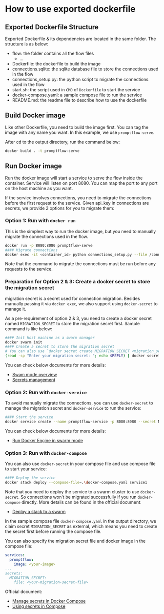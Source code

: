 # How to use exported dockerfile

## Exported Dockerfile Structure

Exported Dockerfile & its dependencies are located in the same folder. The structure is as below:
- flow: the folder contains all the flow files
  - ...
- Dockerfile: the dockerfile to build the image
- connections.sqlite: the sqlite database file to store the connections used in the flow
- connections_setup.py: the python script to migrate the connections used in the flow
- start.sh: the script used in `CMD` of `Dockerfile` to start the service
- docker-compose.yaml: a sample compose file to run the service
- README.md: the readme file to describe how to use the dockerfile

## Build Docker image

Like other Dockerfile, you need to build the image first. You can tag the image with any name you want. In this example, we use `promptflow-serve`.

After cd to the output directory, run the command below:

```bash
docker build . -t promptflow-serve
```

## Run Docker image

Run the docker image will start a service to serve the flow inside the container. Service will listen on port 8080.
You can map the port to any port on the host machine as you want.

If the service involves connections, you need to migrate the connections before the first request to the service.
Given api_key in connections are secrets, we provide 2 options for you to migrate them:

### Option 1: Run with `docker run`

This is the simplest way to run the docker image, but you need to  manually migrate the connections used in the flow.

```bash
docker run -p 8080:8080 promptflow-serve
#### Migrate connections
docker exec -it <container_id> python connections_setup.py --file /connections.sqlite --migration-secret <migration_secret> --clean
```

Note that the command to migrate the connections must be run before any requests to the service.

### Preparation for Option 2 & 3: Create a docker secret to store the migration secret

migration secret is a secret used for connection migration. Besides manually passing it via `docker exec`, we also
support using `docker-secret` to manage it.

As a pre-requirement of option 2 & 3, you need to create a docker secret named `MIGRATION_SECRET`
to store the migration secret first. Sample command is like below:

```bash
#### Init host machine as a swarm manager
docker swarm init
#### Create a secret to store the migration secret
# You can also use `docker secret create MIGRATION_SECRET <migration_secret_file>`
(read -sp "Enter your migration secret: "; echo $REPLY) | docker secret create MIGRATION_SECRET -
```

You can check below documents for more details:
- [Swam mode overview](https://docs.docker.com/engine/swarm/)
- [Secrets management](https://docs.docker.com/engine/swarm/secrets/)

### Option 2: Run with `docker-service`

To avoid manually migrate the connections, you can use `docker-secret` to manage the migration secret
and `docker-service` to run the service:

```bash
#### Start the service
docker service create --name promptflow-service -p 8080:8080 --secret MIGRATION_SECRET promptflow-serve
```

You can check below documents for more details:
- [Run Docker Engine in swarm mode](https://docs.docker.com/engine/swarm/swarm-mode/)

### Option 3: Run with `docker-compose`

You can also use `docker-secret` in your compose file and use compose file to start your service:

```bash
#### Deploy the service
docker stack deploy --compose-file=.\docker-compose.yaml service1
```

Note that you need to deploy the service to a swarm cluster to use `docker-secret`.
So connections won't be migrated successfully if you run `docker-compose` directly.
More details can be found in the official document:
- [Deploy a stack to a swarm](https://docs.docker.com/engine/swarm/stack-deploy/)

In the sample compose file `docker-compose.yaml` in the output directory, we claim secret `MIGRATION_SECRET`
as external, which means you need to create the secret first before running the compose file.

You can also specify the migration secret file and docker image in the compose file:

```yaml
services:
  promptflow:
    image: <your-image>
...
secrets:
  MIGRATION_SECRET:
    file: <your-migration-secret-file>
```

Official document:
- [Manage secrets in Docker Compose](https://docs.docker.com/compose/compose-file/compose-file-v3/#secrets)
- [Using secrets in Compose](https://docs.docker.com/compose/use-secrets/)
